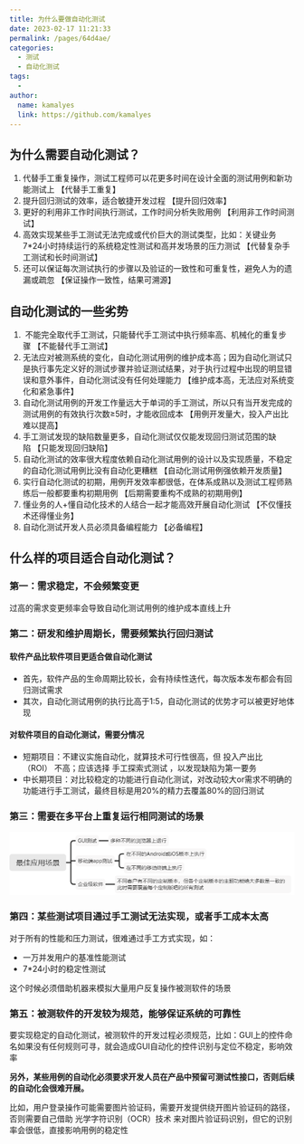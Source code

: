 ```yaml
---
title: 为什么要做自动化测试
date: 2023-02-17 11:21:33
permalink: /pages/64d4ae/
categories:
  - 测试
  - 自动化测试
tags:
  - 
author: 
  name: kamalyes
  link: https://github.com/kamalyes
---
```

为什么需要自动化测试？
-----------

1.  代替手工重复操作，测试工程师可以花更多时间在设计全面的测试用例和新功能测试上 【代替手工重复】 
2.  提升回归测试的效率，适合敏捷开发过程 【提升回归效率】 
3.  更好的利用非工作时间执行测试，工作时间分析失败用例 【利用非工作时间测试】 
4.  高效实现某些手工测试无法完成或代价巨大的测试类型，比如：关键业务7\*24小时持续运行的系统稳定性测试和高并发场景的压力测试 【代替复杂手工测试和长时间测试】 
5.  还可以保证每次测试执行的步骤以及验证的一致性和可重复性，避免人为的遗漏或疏忽 【保证操作一致性，结果可溯源】 

自动化测试的一些劣势
----------

1.   不能完全取代手工测试，只能替代手工测试中执行频率高、机械化的重复步骤 【不能替代手工测试】 
2.  无法应对被测系统的变化，自动化测试用例的维护成本高；因为自动化测试只是执行事先定义好的测试步骤并验证测试结果，对于执行过程中出现的明显错误和意外事件，自动化测试没有任何处理能力 【维护成本高，无法应对系统变化和紧急事件】 
3.  自动化测试用例的开发工作量远大于单词的手工测试，所以只有当开发完成的测试用例的有效执行次数≥5时，才能收回成本 【用例开发量大，投入产出比难以提高】 
4.  手工测试发现的缺陷数量更多，自动化测试仅仅能发现回归测试范围的缺陷 【只能发现回归缺陷】 
5.  自动化测试的效率很大程度依赖自动化测试用例的设计以及实现质量，不稳定的自动化测试用例比没有自动化更糟糕 【自动化测试用例强依赖开发质量】 
6.  实行自动化测试的初期，用例开发效率都很低，在体系成熟以及测试工程师熟练后一般都要重构初期用例 【后期需要重构不成熟的初期用例】 
7.  懂业务的人+懂自动化技术的人结合一起才能高效开展自动化测试 【不仅懂技术还得懂业务】 
8.  自动化测试开发人员必须具备编程能力 【必备编程】 

什么样的项目适合自动化测试？
--------------

### 第一：需求稳定，不会频繁变更

过高的需求变更频率会导致自动化测试用例的维护成本直线上升

### 第二：研发和维护周期长，需要频繁执行回归测试

#### 软件产品比软件项目更适合做自动化测试

*   首先，软件产品的生命周期比较长，会有持续性迭代，每次版本发布都会有回归测试需求
*   其次，自动化测试用例的执行比高于1:5，自动化测试的优势才可以被更好地体现

#### 对软件项目的自动化测试，需要分情况

*   短期项目：不建议实施自动化，就算技术可行性很高，但 投入产出比（ROI） 不高；应该选择 手工探索式测试 ，以发现缺陷为第一要务
*   中长期项目：对比较稳定的功能进行自动化测试，对改动较大or需求不明确的功能进行手工测试，最终目标是用20%的精力去覆盖80%的回归测试

### 第三：需要在多平台上重复运行相同测试的场景

![](../../assets/images/testing/1896857-20200111555335398-1680606157.png)

### 第四：某些测试项目通过手工测试无法实现，或者手工成本太高

对于所有的性能和压力测试，很难通过手工方式实现，如：

*   一万并发用户的基准性能测试
*   7\*24小时的稳定性测试

这个时候必须借助机器来模拟大量用户反复操作被测软件的场景

### 第五：被测软件的开发较为规范，能够保证系统的可靠性

要实现稳定的自动化测试，被测软件的开发过程必须规范，比如：GUI上的控件命名如果没有任何规则可寻，就会造成GUI自动化的控件识别与定位不稳定，影响效率

**另外，某些用例的自动化必须要求开发人员在产品中预留可测试性接口，否则后续的自动化会很难开展。**

比如，用户登录操作可能需要图片验证码，需要开发提供绕开图片验证码的路径，否则需要自己借助 光学字符识别（OCR）技术 来对图片验证码识别，但它的识别率会很低，直接影响用例的稳定性

